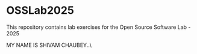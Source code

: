 # OSSLab2025
This repository contains lab exercises for the Open Source Software Lab - 2025


MY NAME IS SHIVAM CHAUBEY..\



